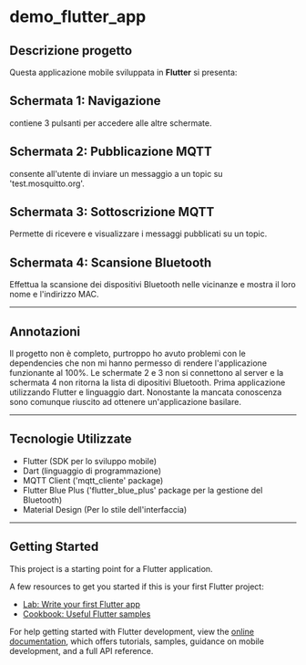 # demo_flutter_app

## Descrizione progetto

Questa applicazione mobile sviluppata in **Flutter** si presenta:

## Schermata 1: Navigazione

contiene 3 pulsanti per accedere alle altre schermate.

## Schermata 2: Pubblicazione MQTT

consente all'utente di inviare un messaggio a un topic su 'test.mosquitto.org'.

## Schermata 3: Sottoscrizione MQTT

Permette di ricevere e visualizzare i messaggi pubblicati su un topic.

## Schermata 4: Scansione Bluetooth

Effettua la scansione dei dispositivi Bluetooth nelle vicinanze e mostra il loro nome e l'indirizzo MAC.

---

## Annotazioni

Il progetto non è completo, purtroppo ho avuto problemi con le dependencies che non mi hanno permesso di rendere l'applicazione funzionante al 100%.
Le schermate 2 e 3 non si connettono al server e la schermata 4 non ritorna la lista di dipositivi Bluetooth.
Prima applicazione utilizzando Flutter e linguaggio dart. Nonostante la mancata conoscenza sono comunque riuscito ad ottenere un'applicazione
basilare.

---

## Tecnologie Utilizzate

- Flutter (SDK per lo sviluppo mobile)
- Dart (linguaggio di programmazione)
- MQTT Client ('mqtt_cliente' package)
- Flutter Blue Plus ('flutter_blue_plus' package per la gestione del Bluetooth)
- Material Design (Per lo stile dell'interfaccia)

---

## Getting Started

This project is a starting point for a Flutter application.

A few resources to get you started if this is your first Flutter project:

- [Lab: Write your first Flutter app](https://docs.flutter.dev/get-started/codelab)
- [Cookbook: Useful Flutter samples](https://docs.flutter.dev/cookbook)

For help getting started with Flutter development, view the
[online documentation](https://docs.flutter.dev/), which offers tutorials,
samples, guidance on mobile development, and a full API reference.
